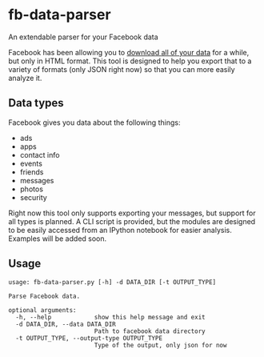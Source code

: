 # fb-data-parser
An extendable parser for your Facebook data

Facebook has been allowing you to [download all of your data](https://www.facebook.com/help/131112897028467) for a while, but only in HTML format.  This tool is designed to help you export that to a variety of formats (only JSON right now) so that you can more easily analyze it.  

## Data types
Facebook gives you data about the following things:
* ads
* apps
* contact info
* events
* friends
* messages
* photos
* security

Right now this tool only supports exporting your messages, but support for all types is planned.  A CLI script is provided, but the modules are designed to be easily accessed from an IPython notebook for easier analysis.  Examples will be added soon.

## Usage
```
usage: fb-data-parser.py [-h] -d DATA_DIR [-t OUTPUT_TYPE]

Parse Facebook data.

optional arguments:
  -h, --help            show this help message and exit
  -d DATA_DIR, --data DATA_DIR
                        Path to facebook data directory
  -t OUTPUT_TYPE, --output-type OUTPUT_TYPE
                        Type of the output, only json for now
```
